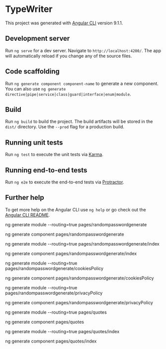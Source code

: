 # TypeWriter

This project was generated with [Angular CLI](https://github.com/angular/angular-cli) version 9.1.1.

## Development server

Run `ng serve` for a dev server. Navigate to `http://localhost:4200/`. The app will automatically reload if you change any of the source files.

## Code scaffolding

Run `ng generate component component-name` to generate a new component. You can also use `ng generate directive|pipe|service|class|guard|interface|enum|module`.

## Build

Run `ng build` to build the project. The build artifacts will be stored in the `dist/` directory. Use the `--prod` flag for a production build.

## Running unit tests

Run `ng test` to execute the unit tests via [Karma](https://karma-runner.github.io).

## Running end-to-end tests

Run `ng e2e` to execute the end-to-end tests via [Protractor](http://www.protractortest.org/).

## Further help

To get more help on the Angular CLI use `ng help` or go check out the [Angular CLI README](https://github.com/angular/angular-cli/blob/master/README.md).


ng generate module --routing=true pages/randompasswordgenerate

ng generate component pages/randompasswordgenerate


ng generate module --routing=true pages/randompasswordgenerate/index

ng generate component pages/randompasswordgenerate/index

ng generate module --routing=true pages/randompasswordgenerate/cookiesPolicy

ng generate component pages/randompasswordgenerate/cookiesPolicy

ng generate module --routing=true pages/randompasswordgenerate/privacyPolicy

ng generate component pages/randompasswordgenerate/privacyPolicy


ng generate module --routing=true pages/quotes

ng generate component pages/quotes


ng generate module --routing=true pages/quotes/index

ng generate component pages/quotes/index